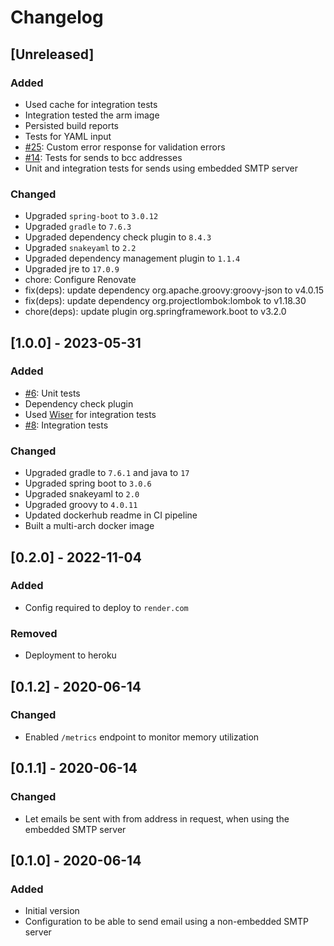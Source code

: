 # Changelog

## [Unreleased]
### Added
- Used cache for integration tests
- Integration tested the arm image
- Persisted build reports
- Tests for YAML input
- [#25](https://github.com/devatherock/email-sender/issues/25): Custom error response for validation errors
- [#14](https://github.com/devatherock/email-sender/issues/14): Tests for sends to bcc addresses
- Unit and integration tests for sends using embedded SMTP server

### Changed
- Upgraded `spring-boot` to `3.0.12`
- Upgraded `gradle` to `7.6.3`
- Upgraded dependency check plugin to `8.4.3`
- Upgraded `snakeyaml` to `2.2`
- Upgraded dependency management plugin to `1.1.4`
- Upgraded jre to `17.0.9`
- chore: Configure Renovate
- fix(deps): update dependency org.apache.groovy:groovy-json to v4.0.15
- fix(deps): update dependency org.projectlombok:lombok to v1.18.30
- chore(deps): update plugin org.springframework.boot to v3.2.0

## [1.0.0] - 2023-05-31
### Added
- [#6](https://github.com/devatherock/email-sender/issues/6): Unit tests
- Dependency check plugin
- Used [Wiser](https://github.com/voodoodyne/subethasmtp/blob/master/Wiser.md) for integration tests
- [#8](https://github.com/devatherock/email-sender/issues/8): Integration tests

### Changed
- Upgraded gradle to `7.6.1` and java to `17`
- Upgraded spring boot to `3.0.6`
- Upgraded snakeyaml to `2.0`
- Upgraded groovy to `4.0.11`
- Updated dockerhub readme in CI pipeline
- Built a multi-arch docker image

## [0.2.0] - 2022-11-04
### Added
- Config required to deploy to `render.com`

### Removed
- Deployment to heroku

## [0.1.2] - 2020-06-14
### Changed
- Enabled `/metrics` endpoint to monitor memory utilization

## [0.1.1] - 2020-06-14
### Changed
- Let emails be sent with from address in request, when using the embedded SMTP server

## [0.1.0] - 2020-06-14
### Added
- Initial version
- Configuration to be able to send email using a non-embedded SMTP server
